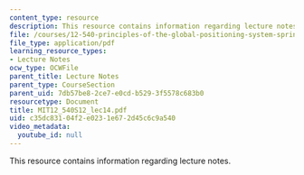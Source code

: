 ```yaml
---
content_type: resource
description: This resource contains information regarding lecture notes.
file: /courses/12-540-principles-of-the-global-positioning-system-spring-2012/c35dc83104f2e0231e672d45c6c9a540_MIT12_540S12_lec14.pdf
file_type: application/pdf
learning_resource_types:
- Lecture Notes
ocw_type: OCWFile
parent_title: Lecture Notes
parent_type: CourseSection
parent_uid: 7db57be8-2ce7-e0cd-b529-3f5578c683b0
resourcetype: Document
title: MIT12_540S12_lec14.pdf
uid: c35dc831-04f2-e023-1e67-2d45c6c9a540
video_metadata:
  youtube_id: null
---
```

This resource contains information regarding lecture notes.

